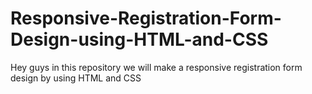 # Responsive-Registration-Form-Design-using-HTML-and-CSS
Hey guys in this repository we will make a responsive registration form design by using HTML and CSS
